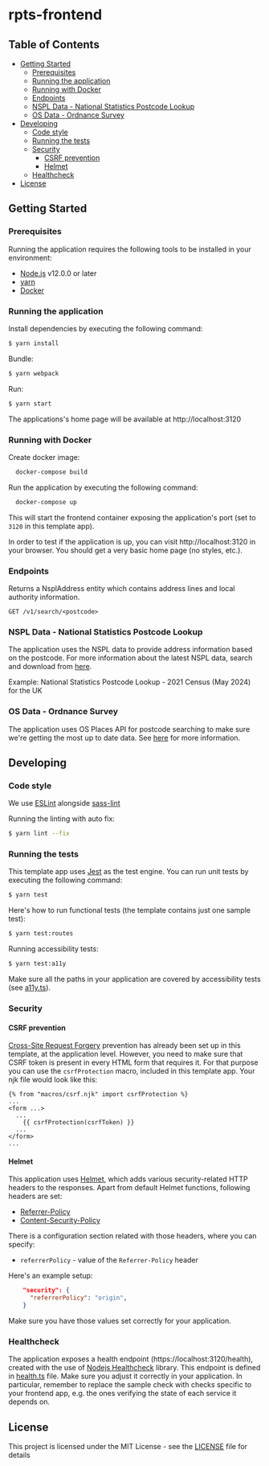 # rpts-frontend

## Table of Contents

* [Getting Started](#getting-started)
  * [Prerequisites](#prerequisites)
  * [Running the application](#running-the-application)
  * [Running with Docker](#running-with-docker)
  * [Endpoints](#endpoints)
  * [NSPL Data - National Statistics Postcode Lookup](#nspl-data---national-statistics-postcode-lookup)
  * [OS Data - Ordnance Survey](#os-data---ordnance-survey)
* [Developing](#developing)
  * [Code style](#code-style)
  * [Running the tests](#running-the-tests)
  * [Security](#security)
    * [CSRF prevention](#csrf-prevention)
    * [Helmet](#helmet)
  * [Healthcheck](#healthcheck)
* [License](#license)

## Getting Started

### Prerequisites

Running the application requires the following tools to be installed in your environment:

- [Node.js](https://nodejs.org/) v12.0.0 or later
- [yarn](https://yarnpkg.com/)
- [Docker](https://www.docker.com)

### Running the application

Install dependencies by executing the following command:

```bash
$ yarn install
```

Bundle:

```bash
$ yarn webpack
```

Run:

```bash
$ yarn start
```

The applications's home page will be available at http://localhost:3120

### Running with Docker

Create docker image:

```bash
  docker-compose build
```

Run the application by executing the following command:

```bash
  docker-compose up
```

This will start the frontend container exposing the application's port
(set to `3120` in this template app).

In order to test if the application is up, you can visit http://localhost:3120 in your browser.
You should get a very basic home page (no styles, etc.).

### Endpoints

Returns a NsplAddress entity which contains address lines and local authority information.
```
GET /v1/search/<postcode>
```

### NSPL Data - National Statistics Postcode Lookup

The application uses the NSPL data to provide address information based on the postcode.
For more information about the latest NSPL data, search and download from [here](https://geoportal.statistics.gov.uk/search?sort=Date%20Updated%7Cmodified%7Cdesc).

Example: National Statistics Postcode Lookup - 2021 Census (May 2024) for the UK


### OS Data - Ordnance Survey

The application uses OS Places API for postcode searching to make sure we're getting the most up to date data.
See [here](https://www.ordnancesurvey.co.uk/products/os-places-api#overview) for more information.

## Developing

### Code style

We use [ESLint](https://github.com/typescript-eslint/typescript-eslint)
alongside [sass-lint](https://github.com/sasstools/sass-lint)

Running the linting with auto fix:

```bash
$ yarn lint --fix
```

### Running the tests

This template app uses [Jest](https://jestjs.io//) as the test engine. You can run unit tests by executing
the following command:

```bash
$ yarn test
```

Here's how to run functional tests (the template contains just one sample test):

```bash
$ yarn test:routes
```

Running accessibility tests:

```bash
$ yarn test:a11y
```

Make sure all the paths in your application are covered by accessibility tests (see [a11y.ts](src/test/a11y/a11y.ts)).

### Security

#### CSRF prevention

[Cross-Site Request Forgery](https://github.com/pillarjs/understanding-csrf) prevention has already been
set up in this template, at the application level. However, you need to make sure that CSRF token
is present in every HTML form that requires it. For that purpose you can use the `csrfProtection` macro,
included in this template app. Your njk file would look like this:

```
{% from "macros/csrf.njk" import csrfProtection %}
...
<form ...>
  ...
    {{ csrfProtection(csrfToken) }}
  ...
</form>
...
```

#### Helmet

This application uses [Helmet](https://helmetjs.github.io/), which adds various security-related HTTP headers
to the responses. Apart from default Helmet functions, following headers are set:

- [Referrer-Policy](https://helmetjs.github.io/docs/referrer-policy/)
- [Content-Security-Policy](https://helmetjs.github.io/docs/csp/)

There is a configuration section related with those headers, where you can specify:

- `referrerPolicy` - value of the `Referrer-Policy` header

Here's an example setup:

```json
    "security": {
      "referrerPolicy": "origin",
    }
```

Make sure you have those values set correctly for your application.

### Healthcheck

The application exposes a health endpoint (https://localhost:3120/health), created with the use of
[Nodejs Healthcheck](https://github.com/hmcts/nodejs-healthcheck) library. This endpoint is defined
in [health.ts](src/main/controllers/health.ts) file. Make sure you adjust it correctly in your application.
In particular, remember to replace the sample check with checks specific to your frontend app,
e.g. the ones verifying the state of each service it depends on.

## License

This project is licensed under the MIT License - see the [LICENSE](LICENSE) file for details

